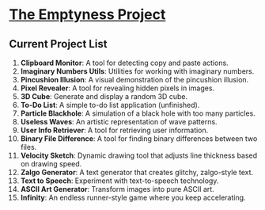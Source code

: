 # [The Emptyness Project](https://theemptynessproject.github.io/)

## Current Project List

1. **Clipboard Monitor**: A tool for detecting copy and paste actions.
2. **Imaginary Numbers Utils**: Utilities for working with imaginary numbers.
3. **Pincushion Illusion**: A visual demonstration of the pincushion illusion.
4. **Pixel Revealer**: A tool for revealing hidden pixels in images.
5. **3D Cube**: Generate and display a random 3D cube.
6. **To-Do List**: A simple to-do list application (unfinished).
7. **Particle Blackhole**: A simulation of a black hole with too many particles.
8. **Useless Waves**: An artistic representation of wave patterns.
9. **User Info Retriever**: A tool for retrieving user information.
10. **Binary File Difference**: A tool for finding binary differences between two files.
11. **Velocity Sketch**: Dynamic drawing tool that adjusts line thickness based on drawing speed.
12. **Zalgo Generator**: A text generator that creates glitchy, zalgo-style text.
13. **Text to Speech**: Experiment with text-to-speech technology.
14. **ASCII Art Generator**: Transform images into pure ASCII art.
15. **Infinity**: An endless runner-style game where you keep accelerating.
